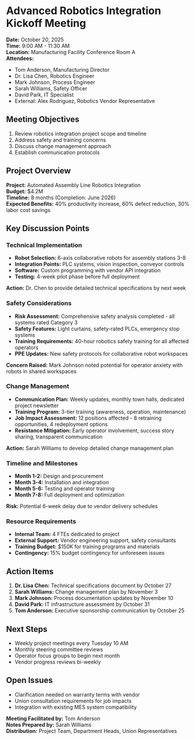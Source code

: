 # Advanced Robotics Integration Kickoff Meeting

**Date:** October 20, 2025  
**Time:** 9:00 AM - 11:30 AM  
**Location:** Manufacturing Facility Conference Room A  
**Attendees:**  
- Tom Anderson, Manufacturing Director  
- Dr. Lisa Chen, Robotics Engineer  
- Mark Johnson, Process Engineer  
- Sarah Williams, Safety Officer  
- David Park, IT Specialist  
- External: Alex Rodriguez, Robotics Vendor Representative  

## Meeting Objectives
1. Review robotics integration project scope and timeline
2. Address safety and training concerns
3. Discuss change management approach
4. Establish communication protocols

## Project Overview
**Project:** Automated Assembly Line Robotics Integration  
**Budget:** $4.2M  
**Timeline:** 8 months (Completion: June 2026)  
**Expected Benefits:** 40% productivity increase, 60% defect reduction, 30% labor cost savings  

## Key Discussion Points

### Technical Implementation
- **Robot Selection:** 6-axis collaborative robots for assembly stations 3-8
- **Integration Points:** PLC systems, vision inspection, conveyor controls
- **Software:** Custom programming with vendor API integration
- **Testing:** 4-week pilot phase before full deployment

**Action:** Dr. Chen to provide detailed technical specifications by next week

### Safety Considerations
- **Risk Assessment:** Comprehensive safety analysis completed - all systems rated Category 3
- **Safety Features:** Light curtains, safety-rated PLCs, emergency stop systems
- **Training Requirements:** 40-hour robotics safety training for all affected operators
- **PPE Updates:** New safety protocols for collaborative robot workspaces

**Concern Raised:** Mark Johnson noted potential for operator anxiety with robots in shared workspaces

### Change Management
- **Communication Plan:** Weekly updates, monthly town halls, dedicated project newsletter
- **Training Program:** 3-tier training (awareness, operation, maintenance)
- **Job Impact Assessment:** 12 positions affected - 8 retraining opportunities, 4 redeployment options
- **Resistance Mitigation:** Early operator involvement, success story sharing, transparent communication

**Action:** Sarah Williams to develop detailed change management plan

### Timeline and Milestones
- **Month 1-2:** Design and procurement
- **Month 3-4:** Installation and integration
- **Month 5-6:** Testing and operator training
- **Month 7-8:** Full deployment and optimization

**Risk:** Potential 6-week delay due to vendor delivery schedules

### Resource Requirements
- **Internal Team:** 4 FTEs dedicated to project
- **External Support:** Vendor engineering support, safety consultants
- **Training Budget:** $150K for training programs and materials
- **Contingency:** 15% budget contingency for unforeseen issues

## Action Items
1. **Dr. Lisa Chen:** Technical specifications document by October 27
2. **Sarah Williams:** Change management plan by November 3
3. **Mark Johnson:** Process documentation updates by November 10
4. **David Park:** IT infrastructure assessment by October 31
5. **Tom Anderson:** Executive sponsorship communication by October 25

## Next Steps
- Weekly project meetings every Tuesday 10 AM
- Monthly steering committee reviews
- Operator focus groups to begin next month
- Vendor progress reviews bi-weekly

## Open Issues
- Clarification needed on warranty terms with vendor
- Union consultation requirements for job impacts
- Integration with existing MES system compatibility

**Meeting Facilitated by:** Tom Anderson  
**Notes Prepared by:** Sarah Williams  
**Distribution:** Project Team, Department Heads, Union Representatives